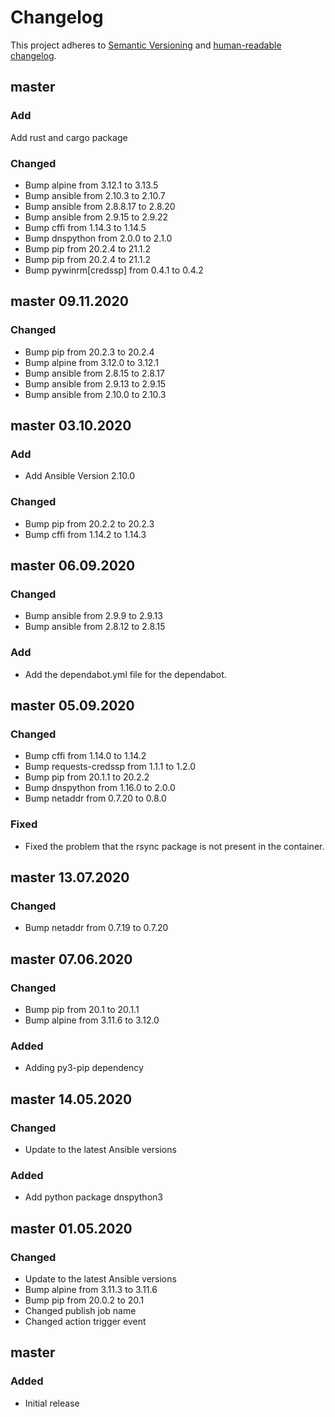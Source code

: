 # Changelog

This project adheres to [Semantic Versioning](https://semver.org/spec/v2.0.0.html)
and [human-readable changelog](https://keepachangelog.com/en/1.0.0/).

## master

### Add

Add rust and cargo package

### Changed

- Bump alpine from 3.12.1 to 3.13.5
- Bump ansible from 2.10.3 to 2.10.7
- Bump ansible from 2.8.8.17 to 2.8.20
- Bump ansible from 2.9.15 to 2.9.22
- Bump cffi from 1.14.3 to 1.14.5
- Bump dnspython from 2.0.0 to 2.1.0
- Bump pip from 20.2.4 to 21.1.2
- Bump pip from 20.2.4 to 21.1.2
- Bump pywinrm[credssp] from 0.4.1 to 0.4.2

## master 09.11.2020

### Changed

- Bump pip from 20.2.3 to 20.2.4
- Bump alpine from 3.12.0 to 3.12.1
- Bump ansible from 2.8.15 to 2.8.17
- Bump ansible from 2.9.13 to 2.9.15
- Bump ansible from 2.10.0 to 2.10.3

## master 03.10.2020

### Add

- Add Ansible Version 2.10.0

### Changed

- Bump pip from 20.2.2 to 20.2.3
- Bump cffi from 1.14.2 to 1.14.3

## master 06.09.2020

### Changed

- Bump ansible from 2.9.9 to 2.9.13
- Bump ansible from 2.8.12 to 2.8.15

### Add

- Add the dependabot.yml file for the dependabot.

## master 05.09.2020

### Changed

- Bump cffi from 1.14.0 to 1.14.2
- Bump requests-credssp from 1.1.1 to 1.2.0
- Bump pip from 20.1.1 to 20.2.2
- Bump dnspython from 1.16.0 to 2.0.0
- Bump netaddr from 0.7.20 to 0.8.0

### Fixed

- Fixed the problem that the rsync package is not present in the container.

## master 13.07.2020

### Changed

- Bump netaddr from 0.7.19 to 0.7.20

## master 07.06.2020

### Changed

- Bump pip from 20.1 to 20.1.1
- Bump alpine from 3.11.6 to 3.12.0

### Added

- Adding py3-pip dependency

## master 14.05.2020

### Changed

- Update to the latest Ansible versions

### Added

- Add python package dnspython3

## master 01.05.2020

### Changed

- Update to the latest Ansible versions
- Bump alpine from 3.11.3 to 3.11.6
- Bump pip from 20.0.2 to 20.1
- Changed publish job name
- Changed action trigger event

## master

### Added

- Initial release
